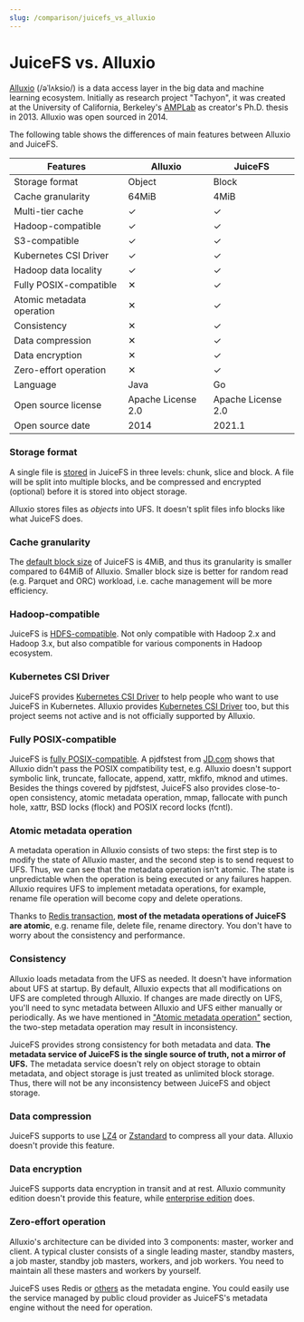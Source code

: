 ```yaml
---
slug: /comparison/juicefs_vs_alluxio
---
```


# JuiceFS vs. Alluxio

[Alluxio](https://www.alluxio.io) (/əˈlʌksio/) is a data access layer in the big data and machine learning ecosystem. Initially as research project "Tachyon", it was created at the University of California, Berkeley's [AMPLab](https://en.wikipedia.org/wiki/AMPLab) as creator's Ph.D. thesis in 2013. Alluxio was open sourced in 2014.

The following table shows the differences of main features between Alluxio and JuiceFS.

| Features                  | Alluxio            | JuiceFS            |
| --------                  | -------            | -------            |
| Storage format            | Object             | Block              |
| Cache granularity         | 64MiB              | 4MiB               |
| Multi-tier cache          | ✓                  | ✓                  |
| Hadoop-compatible         | ✓                  | ✓                  |
| S3-compatible             | ✓                  | ✓                  |
| Kubernetes CSI Driver     | ✓                  | ✓                  |
| Hadoop data locality      | ✓                  | ✓                  |
| Fully POSIX-compatible    | ✕                  | ✓                  |
| Atomic metadata operation | ✕                  | ✓                  |
| Consistency               | ✕                  | ✓                  |
| Data compression          | ✕                  | ✓                  |
| Data encryption           | ✕                  | ✓                  |
| Zero-effort operation     | ✕                  | ✓                  |
| Language                  | Java               | Go                 |
| Open source license       | Apache License 2.0 | Apache License 2.0 |
| Open source date          | 2014               | 2021.1             |

### Storage format

A single file is [stored](../architecture.md#how-juicefs-store-files) in JuiceFS in three levels: chunk, slice and block. A file will be split into multiple blocks, and be compressed and encrypted (optional) before it is stored into object storage.

Alluxio stores files as _objects_ into UFS. It doesn't split files info blocks like what JuiceFS does.

### Cache granularity

The [default block size](../architecture.md#how-juicefs-store-files) of JuiceFS is 4MiB, and thus its granularity is smaller compared to 64MiB of Alluxio. Smaller block size is better for random read (e.g. Parquet and ORC) workload, i.e. cache management will be more efficiency.

### Hadoop-compatible

JuiceFS is [HDFS-compatible](../../deployment/hadoop_java_sdk.md). Not only compatible with Hadoop 2.x and Hadoop 3.x, but also compatible for various components in Hadoop ecosystem.

### Kubernetes CSI Driver

JuiceFS provides [Kubernetes CSI Driver](https://github.com/juicedata/juicefs-csi-driver) to help people who want to use JuiceFS in Kubernetes. Alluxio provides [Kubernetes CSI Driver](https://github.com/Alluxio/alluxio-csi) too, but this project seems not active and is not officially supported by Alluxio.

### Fully POSIX-compatible

JuiceFS is [fully POSIX-compatible](../../reference/posix_compatibility.md). A pjdfstest from [JD.com](https://www.slideshare.net/Alluxio/using-alluxio-posix-fuse-api-in-jdcom) shows that Alluxio didn't pass the POSIX compatibility test, e.g. Alluxio doesn't support symbolic link, truncate, fallocate, append, xattr, mkfifo, mknod and utimes. Besides the things covered by pjdfstest, JuiceFS also provides close-to-open consistency, atomic metadata operation, mmap, fallocate with punch hole, xattr, BSD locks (flock) and POSIX record locks (fcntl).

### Atomic metadata operation

A metadata operation in Alluxio consists of two steps: the first step is to modify the state of Alluxio master, and the second step is to send request to UFS. Thus, we can see that the metadata operation isn't atomic. The state is unpredictable when the operation is being executed or any failures happen. Alluxio requires UFS to implement metadata operations, for example, rename file operation will become copy and delete operations.

Thanks to [Redis transaction](https://redis.io/topics/transactions), **most of the metadata operations of JuiceFS are atomic**, e.g. rename file, delete file, rename directory. You don't have to worry about the consistency and performance.

### Consistency

Alluxio loads metadata from the UFS as needed. It doesn't have information about UFS at startup. By default, Alluxio expects that all modifications on UFS are completed through Alluxio. If changes are made directly on UFS, you'll need to sync metadata between Alluxio and UFS either manually or periodically. As we have mentioned in ["Atomic metadata operation"](#atomic-metadata-operation) section, the two-step metadata operation may result in inconsistency.

JuiceFS provides strong consistency for both metadata and data. **The metadata service of JuiceFS is the single source of truth, not a mirror of UFS.** The metadata service doesn't rely on object storage to obtain metadata, and object storage is just treated as unlimited block storage. Thus, there will not be any inconsistency between JuiceFS and object storage.

### Data compression

JuiceFS supports to use [LZ4](https://lz4.github.io/lz4) or [Zstandard](https://facebook.github.io/zstd) to compress all your data. Alluxio doesn't provide this feature.

### Data encryption

JuiceFS supports data encryption in transit and at rest. Alluxio community edition doesn't provide this feature, while [enterprise edition](https://docs.alluxio.io/ee/user/stable/en/operation/Security.html#end-to-end-data-encryption) does.

### Zero-effort operation

Alluxio's architecture can be divided into 3 components: master, worker and client. A typical cluster consists of a single leading master, standby masters, a job master, standby job masters, workers, and job workers. You need to maintain all these masters and workers by yourself.

JuiceFS uses Redis or [others](../../guide/how_to_set_up_metadata_engine.md) as the metadata engine. You could easily use the service managed by public cloud provider as JuiceFS's metadata engine without the need for operation.
